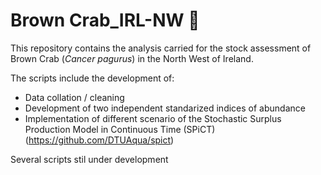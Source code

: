 # Brown Crab_IRL-NW :crab:

This repository contains the analysis carried for the stock assessment of Brown Crab (*Cancer pagurus*) in the North West of Ireland. 

The scripts include the development of: 
* Data collation / cleaning 
* Development of two independent standarized indices of abundance
* Implementation of different scenario of the Stochastic Surplus Production Model in Continuous Time (SPiCT) (https://github.com/DTUAqua/spict)

Several scripts stil under development

